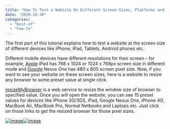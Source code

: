```yaml
---
title: "How To Test a Website On Different Screen Sizes, Platforms and Browsers"
date: "2010-10-30"
categories: 
  - "best-of"
  - "how-to"
---
```


The first part of this tutorial explains how to test a website at the screen size of different devices like iPhone, iPad, Tablets, Android phones etc.

Different mobile devices have different resolutions for their screen – for example, [Apple](http://www.cosmogeek.info/search/label/Apple) iPad has 768 x 1024 or 1024 x 768px screen size in different mode and [Google](http://www.cosmogeek.info/search/label/Google) Nexus One has 480 x 800 screen pixel size. Now, if you want to see your website on these screen sizes, here is a website to resize any browser to some preset value at single click.

[resizeMyBrowser](http://www.resizemybrowser.com/) is a web service to resize the window size of browser to specified value. Once you will open the website, you can see 15 preset values for devices like iPhone 3G/3GS, iPad, Google Nexus One, iPhone 4G, MacBook Air, MacBook Pro, Normal Netbooks and Laptops etc. Just click on those links to get the resized browser for those pixel sizes.

[![image](images/image%5B10%5D.png "image")![image](http://lh5.ggpht.com/_40bmzDo_mBs/TMviYOa9qDI/AAAAAAAABfk/XhVbN_hf5hA/image_thumb%5B4%5D.png?imgmax=800 "image")](http://lh6.ggpht.com/_40bmzDo_mBs/TMviPdD1ZMI/AAAAAAAABfY/sGnNxFxvmW4/s1600-h/image%5B3%5D.png)
